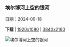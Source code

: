 ### 埃尔博河上空的银河

日期：2024-09-18

**下载**  |  [1920x1080](https://cn.bing.com/th?id=OHR.ElbowRiver_ZH-CN9580175593_1920x1080.jpg)  |  [3840x2160](https://cn.bing.com/th?id=OHR.ElbowRiver_ZH-CN9580175593_UHD.jpg)

![埃尔博河上空的银河](https://cn.bing.com/th?id=OHR.ElbowRiver_ZH-CN9580175593_1920x1080.jpg "埃尔博河上空的银河，阿尔伯塔省，加拿大 (© Alan Dyer/Getty Images)")

